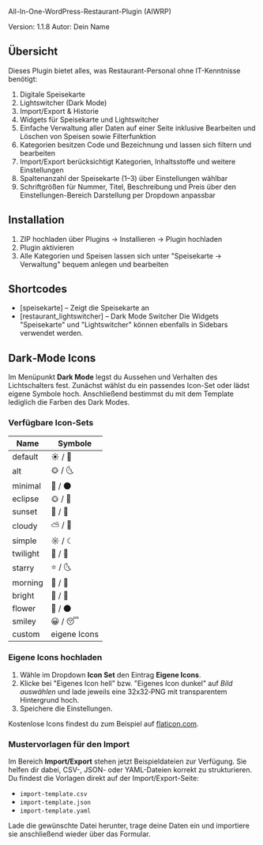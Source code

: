 All-In-One-WordPress-Restaurant-Plugin (AIWRP)

Version: 1.1.8
Autor: Dein Name

## Übersicht

Dieses Plugin bietet alles, was Restaurant-Personal ohne IT-Kenntnisse benötigt:

1. Digitale Speisekarte
2. Lightswitcher (Dark Mode)
3. Import/Export & Historie
4. Widgets für Speisekarte und Lightswitcher
5. Einfache Verwaltung aller Daten auf einer Seite inklusive Bearbeiten und Löschen von Speisen sowie Filterfunktion
6. Kategorien besitzen Code und Bezeichnung und lassen sich filtern und bearbeiten
7. Import/Export berücksichtigt Kategorien, Inhaltsstoffe und weitere Einstellungen
8. Spaltenanzahl der Speisekarte (1–3) über Einstellungen wählbar
9. Schriftgrößen für Nummer, Titel, Beschreibung und Preis über den Einstellungen-Bereich Darstellung per Dropdown anpassbar

## Installation

1. ZIP hochladen über Plugins → Installieren → Plugin hochladen  
2. Plugin aktivieren  
3. Alle Kategorien und Speisen lassen sich unter
   "Speisekarte → Verwaltung" bequem anlegen und bearbeiten

## Shortcodes

- [speisekarte] – Zeigt die Speisekarte an
- [restaurant_lightswitcher] – Dark Mode Switcher
Die Widgets "Speisekarte" und "Lightswitcher" können ebenfalls in Sidebars verwendet werden.

## Dark‑Mode Icons

Im Menüpunkt **Dark Mode** legst du Aussehen und Verhalten des Lichtschalters fest.
Zunächst wählst du ein passendes Icon-Set oder lädst eigene Symbole hoch. Anschließend bestimmst du mit dem Template lediglich die Farben des Dark Modes.

### Verfügbare Icon‑Sets

| Name      | Symbole |
|-----------|---------|
| default   | ☀️ / 🌙 |
| alt       | 🌞 / 🌜 |
| minimal   | 🔆 / 🌑 |
| eclipse   | 🌞 / 🌚 |
| sunset    | 🌇 / 🌃 |
| cloudy    | ⛅ / 🌙 |
| simple    | ☼ / ☾ |
| twilight  | 🌄 / 🌌 |
| starry    | ⭐ / 🌜 |
| morning   | 🌅 / 🌠 |
| bright    | 🔆 / 🔅 |
| flower    | 🌻 / 🌑 |
| smiley    | 😀 / 😴 |
| custom    | eigene Icons |

### Eigene Icons hochladen

1. Wähle im Dropdown **Icon Set** den Eintrag **Eigene Icons**.
2. Klicke bei "Eigenes Icon hell" bzw. "Eigenes Icon dunkel" auf *Bild auswählen* und lade jeweils eine 32x32‑PNG mit transparentem Hintergrund hoch.
3. Speichere die Einstellungen.

Kostenlose Icons findest du zum Beispiel auf [flaticon.com](https://www.flaticon.com).


### Mustervorlagen für den Import

Im Bereich **Import/Export** stehen jetzt Beispieldateien zur Verfügung.
Sie helfen dir dabei, CSV-, JSON- oder YAML-Dateien korrekt zu strukturieren.
Du findest die Vorlagen direkt auf der Import/Export-Seite:

- `import-template.csv`
- `import-template.json`
- `import-template.yaml`

Lade die gewünschte Datei herunter, trage deine Daten ein und importiere sie anschließend wieder über das Formular.
